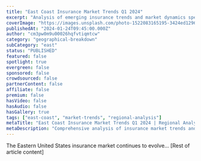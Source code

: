 ```yaml
---
title: "East Coast Insurance Market Trends Q1 2024"
excerpt: "Analysis of emerging insurance trends and market dynamics specific to the Eastern United States, including regulatory changes and consumer behavior shifts."
coverImage: "https://images.unsplash.com/photo-1522083165195-3424ed129620"
publishedAt: "2024-01-24T09:45:00.000Z"
author: "cm3pw0m9u00026hqfvtiqmtcw"
category: "geographical-breakdown"
subCategory: "east"
status: "PUBLISHED"
featured: false
spotlight: true
evergreen: false
sponsored: false
crowdsourced: false
partnerContent: false
affiliate: false
premium: false
hasVideo: false
hasAudio: false
hasGallery: true
tags: ["east-coast", "market-trends", "regional-analysis"]
metaTitle: "East Coast Insurance Market Trends Q1 2024 | Regional Analysis"
metaDescription: "Comprehensive analysis of insurance market trends and developments in the Eastern United States for Q1 2024."
---
```


The Eastern United States insurance market continues to evolve...
[Rest of article content]
